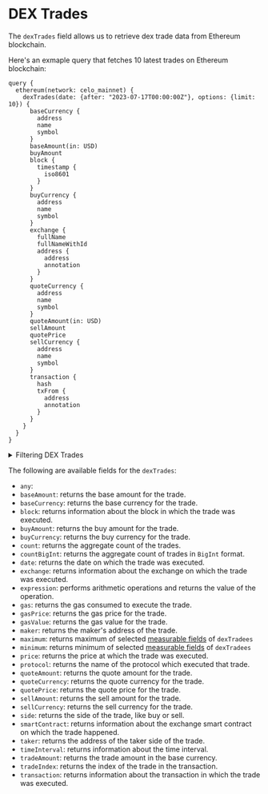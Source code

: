 # DEX Trades

The `dexTrades` field allows us to retrieve dex trade data from Ethereum blockchain.

Here's an exmaple query that fetches 10 latest trades on Ethereum blockchain:

```
query {
  ethereum(network: celo_mainnet) {
    dexTrades(date: {after: "2023-07-17T00:00:00Z"}, options: {limit: 10}) {
      baseCurrency {
        address
        name
        symbol
      }
      baseAmount(in: USD)
      buyAmount
      block {
        timestamp {
          iso8601
        }
      }
      buyCurrency {
        address
        name
        symbol
      }
      exchange {
        fullName
        fullNameWithId
        address {
          address
          annotation
        }
      }
      quoteCurrency {
        address
        name
        symbol
      }
      quoteAmount(in: USD)
      sellAmount
      quotePrice
      sellCurrency {
        address
        name
        symbol
      }
      transaction {
        hash
        txFrom {
          address
          annotation
        }
      }
    }
  }
}
```

<details>
<summary>Filtering DEX Trades</summary>

DEX Trades can be filtered using following arguments:

- `any`:
- `baseCurrency`: Filter by the base currency of the trade.
- `blockHash`: Filter by the block hash.
- `buyAmount`: Filter by the buy amount of the trade.
- `buyCurrency`: Filter by the buy currency of the trade.
- `date`: Filter by the date of the trade.
- `exchangeAddress`: Filter by the exchange on which the trade happened.
- `exchangeName`: Filter by the name of the exchange.
- `height`: Filter by the block height of the trade.
- `maker`: Filter by the maker's address.
- `makerOrTaker`: Filter by the maker or taker's address.
- `makerSmartContractType`: Filter by the type of maker smart contract.
- `options`: Filter returned data by ordering, limiting, and constraining it.
- `price`:  Filter by the price.
- `priceAsymmetry`: Filter by the price asymmetry in the trade.
- `protocol`: Filter by the protocol on which the trade happened.
- `quoteCurrency`: Filter by the quote currency of the trade.
- `sellAmount`: Filter by the sell amount of the trade.
- `sellCurrency`: Filter by the sell currency in the trade.
- `smartContractAddress`: Filter by the address of the exchange smart contract.
- `taker`: Filter by the address of the taker.
- `takerSmartContractType`: Filter by the type of taker smart contract.
- `time`:Filter by the time of the trade.
- `tradeAmountUsd`: Filter by the trade amount in USD.
- `tradeIndex`: FFilter by the index of the trade in the transaction.
- `txHash`: Filter by the hash of the transaction in which the trade happened.
- `txSender`: Filter by the sender's address of the transaction.
- `txTo`: Filter by the address to which the transaction was sent.

</details>

The following are available fields for the `dexTrades`:

- `any`:
- `baseAmount`:  returns the base amount for the trade.
- `baseCurrency`: returns the base currency for the trade.
- `block`:  returns information about the block in which the trade was executed.
- `buyAmount`:  returns the buy amount for the trade.
- `buyCurrency`: returns the buy currency for the trade.
- `count`: returns the aggregate count of the trades.
- `countBigInt`:  returns the aggregate count of trades in `BigInt` format.
- `date`: returns the date on which the trade was executed.
- `exchange`: returns information about the exchange on which the trade was executed.
- `expression`: performs arithmetic operations and returns the value of the operation.
- `gas`: returns the gas consumed to execute the trade.
- `gasPrice`: returns the gas price for the trade.
- `gasValue`: returns the gas value for the trade.
- `maker`: returns the maker's address of the trade.
- `maximum`: returns maximum of selected [measurable fields](/v1/docs/graphql-reference/enums/ethereum-dex-trades-measureable) of `dexTradees`
- `minimum`: returns minimum of selected [measurable fields](/v1/docs/graphql-reference/enums/ethereum-dex-trades-measureable) of `dexTradees`
- `price`: returns the price at which the trade was executed.
- `protocol`:  returns the name of the protocol which executed that trade.
- `quoteAmount`: returns the quote amount for the trade.
- `quoteCurrency`: returns the quote currency for the trade.
- `quotePrice`: returns the quote price for the trade.
- `sellAmount`: returns the sell amount for the trade.
- `sellCurrency`: returns the sell currency for the trade.
- `side`: returns the side of the trade, like buy or sell.
- `smartContract`: returns information about the exchange smart contract on which the trade happened.
- `taker`: returns the address of the taker side of the trade.
- `timeInterval`: returns information about the time interval.
- `tradeAmount`: returns the trade amount in the base currency.
- `tradeIndex`: returns the index of the trade in the transaction.
- `transaction`:  returns information about the transaction in which the trade was executed.
  